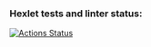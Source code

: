 ### Hexlet tests and linter status:
[![Actions Status](https://github.com/user-die/frontend-project-46/actions/workflows/hexlet-check.yml/badge.svg)](https://github.com/user-die/frontend-project-46/actions)

